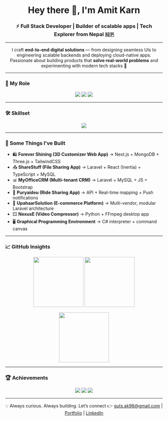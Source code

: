 <!-- Header -->
<h1 align="center">Hey there 👋, I'm Amit Karn</h1>
<h3 align="center">⚡ Full Stack Developer | Builder of scalable apps | Tech Explorer from Nepal 🇳🇵</h3>

---

<!-- Intro -->
<p align="center">
  I craft <b>end-to-end digital solutions</b> — from designing seamless UIs to engineering scalable backends and deploying cloud-native apps.  
  Passionate about building products that <b>solve real-world problems</b> and experimenting with modern tech stacks 🚀
</p>

---

<!-- Role -->
### 🏅 My Role
<p align="center">
  <img src="https://img.shields.io/badge/Role-Full%20Stack%20Developer-blue?style=for-the-badge&logo=code" />
  <img src="https://img.shields.io/badge/Focus-Web%20Apps%20%7C%20APIs%20%7C%20Cloud-success?style=for-the-badge&logo=cloudflare" />
  <img src="https://img.shields.io/badge/Experience-3%2B%20Years-orange?style=for-the-badge&logo=github" />
</p>

---

<!-- Skills -->
### 🛠️ Skillset
<p align="center">
  <img src="https://skillicons.dev/icons?i=ts,js,php,python,react,next,laravel,django,nodejs,express,tailwind,bootstrap,mongodb,mysql,postgres,redis,docker,git,linux,figma&theme=dark" />
</p>

---

<!-- Projects -->
### 🚀 Some Things I’ve Built
- 🛍 **Forever Shining (3D Customizer Web App)** → Next.js + MongoDB + Three.js + TailwindCSS  
- 📤 **ShareStuff (File Sharing App)** → Laravel + React (Inertia) + TypeScript + MySQL  
- 📊 **MyOfficeCRM (Multi-tenant CRM)** → Laravel + MySQL + JS + Bootstrap  
- 🚴 **Puryaideu (Ride Sharing App)** → API + Real-time mapping + Push notifications  
- 🛒 **UpahaarSolution (E-commerce Platform)** → Multi-vendor, modular Laravel architecture  
- 🎞 **NexusE (Video Compressor)** → Python + FFmpeg desktop app  
- 🖥 **Graphical Programming Environment** → C# interpreter + command canvas  

---

<!-- Stats -->
### 📈 GitHub Insights
<p align="center">
  <img src="https://github-readme-stats.vercel.app/api?username=guts982&show_icons=true&theme=tokyonight&count_private=true" height="160" />
  <img src="https://github-readme-stats.vercel.app/api/top-langs/?username=guts982&layout=compact&theme=tokyonight&hide=html,css,scss" height="160" />
</p>

<p align="center">
  <img src="https://github-readme-streak-stats.herokuapp.com/?user=guts982&theme=tokyonight" height="160" />
</p>

---

<!-- Achievements -->
### 🏆 Achievements
<p align="center">
  <img src="https://img.shields.io/badge/Open%20Source-Contributor-yellow?style=for-the-badge&logo=opensourceinitiative" />
  <img src="https://img.shields.io/badge/Projects%20Delivered-50%2B-orange?style=for-the-badge&logo=checkmarx" />
  <img src="https://img.shields.io/badge/Community-Active%20Mentor-blueviolet?style=for-the-badge&logo=githubsponsors" />
</p>

---

<!-- Footer -->
<p align="center">
  💡 Always curious. Always building.  
  Let’s connect 👉 <a href="mailto:guts.ak98@gmail.com">guts.ak98@gmail.com</a> | 
  <a href="https://amitkarn.com.np" target="_blank">Portfolio</a> | 
  <a href="https://linkedin.com/in/amitkarn" target="_blank">LinkedIn</a>
</p>
